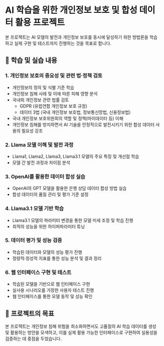 # AI 학습을 위한 개인정보 보호 및 합성 데이터 활용 프로젝트

본 프로젝트는 AI 모델의 발전과 개인정보 보호를 동시에 달성하기 위한 방법론을 학습하고 실제 구현 및 테스트까지 진행하는 것을 목표로 합니다.

## 📌 학습 및 실습 내용

### 1. 개인정보 보호의 중요성 및 관련 법·정책 검토
- 개인정보의 정의 및 식별 기준 학습
- 개인정보 침해 사례 및 이에 따른 피해 영향 분석
- 국내외 개인정보 관련 법률 검토
  - GDPR (유럽연합 개인정보 보호 규정)
  - 데이터 3법 (국내 개인정보 보호법, 정보통신망법, 신용정보법)
- 국내 개인정보 보호위원회의 역할 및 정책(마이데이터 등) 이해
- 개인정보 침해를 방지하면서 AI 기술을 안정적으로 발전시키기 위한 합성 데이터 사용의 필요성 강조

### 2. Llama 모델 이해 및 발전 과정
- Llama1, Llama2, Llama3, Llama3.1 모델의 주요 특징 및 개선점 학습
- 모델 간 발전 과정과 차이점 분석

### 3. OpenAI를 활용한 데이터 합성 실습
- OpenAI의 GPT 모델을 활용한 은행 상담 데이터 합성 방법 실습
- 합성 데이터의 품질 관리 및 평가 기준 설정

### 4. Llama3.1 모델 기반 학습
- Llama3.1 모델의 파라미터 변경을 통한 모델 미세 조정 및 학습 진행
- 최적의 성능을 위한 하이퍼파라미터 튜닝

### 5. 데이터 평가 및 성능 검증
- 학습된 데이터와 모델의 성능 평가 진행
- 정량적·정성적 지표를 통한 성능 분석 및 결과 정리

### 6. 웹 인터페이스 구현 및 테스트
- 학습된 모델을 기반으로 웹 인터페이스 구현
- 실사용 시나리오를 가정한 사용자 테스트 진행
- 웹 인터페이스를 통한 모델 동작 및 성능 확인

## 🚀 프로젝트의 목표

본 프로젝트는 개인정보 침해 위험을 최소화하면서도 고품질의 AI 학습 데이터를 생성 및 활용하는 방안을 모색하고, 이를 실제 활용 가능한 인터페이스로 구현하여 실용성을 검증하는 데 중점을 두었습니다. 

